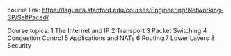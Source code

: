 course
link: https://lagunita.stanford.edu/courses/Engineering/Networking-SP/SelfPaced/

Course topics:
1 The Internet and IP
2 Transport
3 Packet Switching
4 Congestion Control
5 Applications and NATs
6 Routing
7 Lower Layers
8 Security

